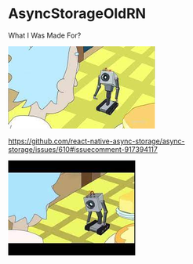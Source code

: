 # AsyncStorageOldRN

What I Was Made For?

![](doc/assets/for_what.jpeg)

https://github.com/react-native-async-storage/async-storage/issues/610#issuecomment-917394117

![](doc/assets/sad.jpeg)
